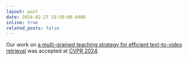 ```yaml
---
layout: post
date: 2024-02-27 15:59:00-0400
inline: true
related_posts: false
---
```


Our work on [a multi-grained teaching strategy for efficient text-to-video retrieval](TeachCLIP_CVPR2024.pdf) was accepted at [CVPR 2024](https://cvpr.thecvf.com/Conferences/2024).